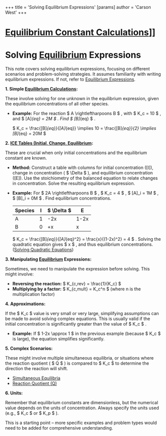 +++
 title = 'Solving Equilibrium Expressions'
[params]
	author = 'Carson West'
+++
# [Equilibrium Constant Calculations](./../equilibrium-constant-calculations/)]]
# Solving [Equilibrium](./../equilibrium/) Expressions

This note covers solving equilibrium expressions, focusing on different scenarios and problem-solving strategies.  It assumes familiarity with writing equilibrium expressions.  If not, refer to [Equilibrium Expressions](./../equilibrium-expressions/).

**1.  Simple [Equilibrium Calculations](./../equilibrium-calculations/):**

These involve solving for one unknown in the equilibrium expression, given the equilibrium concentrations of all other species.

* **Example:**  For the reaction  $ A \rightleftharpoons B $ , with  $ K_c = 10 $ , and  $ [A]_{eq} = 2M $ . Find  $ [B]_{eq} $ .

    $ K_c = \frac{[B]_{eq}}{[A]_{eq}} \implies 10 = \frac{[B]_{eq}}{2} \implies [B]_{eq} = 20M $ 


**2. [ICE Tables (Initial, Change, Equilibrium](./../ice-tables-(initial-change-equilibrium/)):**

These are crucial when only initial concentrations and the equilibrium constant are known.

* **Method:**  Construct a table with columns for initial concentration ([I]), change in concentration ( $ \Delta $ ), and equilibrium concentration ([E]).  Use the stoichiometry of the balanced equation to relate changes in concentration.  Solve the resulting equilibrium expression.

* **Example:** For  $ 2A \rightleftharpoons B $ ,  $ K_c = 4 $ ,  $ [A]_i = 1M $ ,  $ [B]_i = 0M $ . Find equilibrium concentrations.

   | Species | I     |  $ \Delta $    | E       |
   |---------|-------|-----------|---------|
   | A       | 1     | -2x       | 1-2x    |
   | B       | 0     | +x        | x       |

    $ K_c = \frac{[B]_{eq}}{[A]_{eq}^2} = \frac{x}{(1-2x)^2} = 4 $ .  Solving the quadratic equation gives  $ x $ , and thus equilibrium concentrations.  ([Solving Quadratic Equations](./../solving-quadratic-equations/))

**3. Manipulating [Equilibrium](./../equilibrium/) Expressions:**

Sometimes, we need to manipulate the expression before solving. This might involve:

*   **Reversing the reaction:**   $ K_{c,rev} = \frac{1}{K_c} $ 
*   **Multiplying by a factor:**  $ K_{c,mult} = K_c^n $  (where n is the multiplication factor)

**4.  Approximations:**

If the  $ K_c $  value is very small or very large, simplifying assumptions can be made to avoid solving complex equations.  This is usually valid if the initial concentration is significantly greater than the value of  $ K_c $ .

*   **Example:**  If  $ 1-2x \approx 1 $  in the previous example (because  $ K_c $  is large), the equation simplifies significantly.

**5.  Complex Scenarios:**

These might involve multiple simultaneous equilibria, or situations where the reaction quotient ( $ Q $ ) is compared to  $ K_c $  to determine the direction the reaction will shift.

* [Simultaneous Equilibria](./../simultaneous-equilibria/)
* [Reaction Quotient (Q)](./../reaction-quotient-(q)/)


**6.  Units:**

Remember that equilibrium constants are dimensionless, but the numerical value depends on the units of concentration.  Always specify the units used (e.g.,  $ K_c $  or  $ K_p $ ).



This is a starting point – more specific examples and problem types would need to be added for comprehensive understanding.
